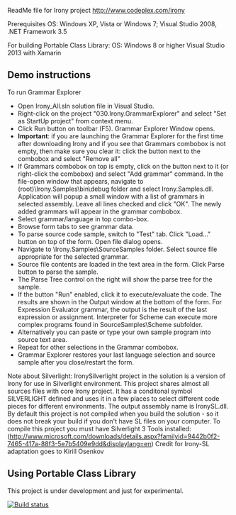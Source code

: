 ReadMe file for Irony project
http://www.codeplex.com/irony

Prerequisites
  OS: Windows XP, Vista or Windows 7; 
  Visual Studio 2008, .NET Framework 3.5
  
  For building Portable Class Library:
  OS: Windows 8 or higher
  Visual Studio 2013 with Xamarin

Demo instructions
-----------------
To run Grammar Explorer
* Open Irony_All.sln solution file in Visual Studio.
* Right-click on the project "030.Irony.GrammarExplorer" and select "Set as StartUp project" from context menu.
* Click Run button on toolbar (F5). Grammar Explorer Window opens.
* **Important**: if you are launching the Grammar Explorer for the first time after downloading Irony and 
    if you see that Grammars combobox is not empty, then make sure you clear it: click the button 
    next to the combobox and select "Remove all"
* If Grammars combobox on top is empty, click on the button next to it (or right-click the combobox) and select 
   "Add grammar" command. In the file-open window that appears, navigate to (root)\Irony.Samples\bin\debug folder and 
   select Irony.Samples.dll. Application will popup a small window with a list of grammars in selected assembly. 
   Leave all lines checked and click "OK". The newly added grammars will appear in the grammar combobox.  
* Select grammar/language in top combo-box.
* Browse form tabs to see grammar data. 
* To parse source code sample, switch to "Test" tab. Click "Load..." button on top of the form. Open file dialog opens.
* Navigate to <root>\Irony.Samples\SourceSamples folder. Select source file appropriate for the selected grammar. 
* Source file contents are loaded in the text area in the form. Click Parse button to parse the sample. 
* The Parse Tree control on the right will show the parse tree for the sample.
* If the button "Run" enabled, click it to execute/evaluate the code. The results are shown in the Output window at the bottom of the form.
  For Expression Evaluator grammar, the output is the result of the last expression or assignment. Interpreter for Scheme
  can execute more complex programs found in SourceSamples\Scheme subfolder.  
* Alternatively you can paste or type your own sample program into source text area. 
* Repeat for other selections in the Grammar combobox.
* Grammar Explorer restores your last language selection and source sample after you close/restart the form. 

Note about Silverlight:
IronySilverlight project in the solution is a version of Irony for use in Silverlight environment. 
This project shares almost all sources files with core Irony project. It has a conditonal symbol SILVERLIGHT defined
and uses it in a few places to select different code pieces for different environments. 
The output assembly name is IronySL.dll. By default this project is not compiled when you build the solution -
so it does not break your build if you don't have SL files on your computer. 
To compile this project you must have Silverlight 3 Tools installed: 
(http://www.microsoft.com/downloads/details.aspx?familyid=9442b0f2-7465-417a-88f3-5e7b5409e9dd&displaylang=en)
Credit for Irony-SL adaptation goes to Kirill Osenkov
 
Using Portable Class Library
----------------------------
This project is under development and just for experimental.

[![Build status](https://ci.appveyor.com/api/projects/status/2g6vl5o4b84fmoo1)](https://ci.appveyor.com/project/LonghronShen/irony)